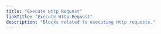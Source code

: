 ```yaml
---
title: "Execute Http Request"
linkTitle: "Execute Http Request"
description: "Blocks related to executing Http requests."
---
```

